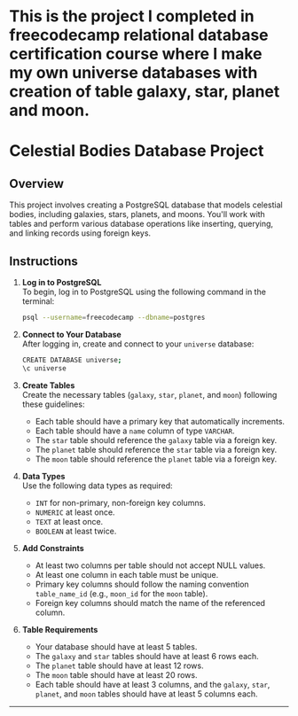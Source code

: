 # This is the project I completed in freecodecamp relational database certification course where I make my own universe databases with creation of table galaxy, star, planet and moon.


# Celestial Bodies Database Project

## Overview
This project involves creating a PostgreSQL database that models celestial bodies, including galaxies, stars, planets, and moons. You'll work with tables and perform various database operations like inserting, querying, and linking records using foreign keys.

## Instructions

1. **Log in to PostgreSQL**  
   To begin, log in to PostgreSQL using the following command in the terminal:
   ```bash
   psql --username=freecodecamp --dbname=postgres
   ```

2. **Connect to Your Database**  
   After logging in, create and connect to your `universe` database:
   ```bash
   CREATE DATABASE universe;
   \c universe
   ```

3. **Create Tables**  
   Create the necessary tables (`galaxy`, `star`, `planet`, and `moon`) following these guidelines:
   - Each table should have a primary key that automatically increments.
   - Each table should have a `name` column of type `VARCHAR`.
   - The `star` table should reference the `galaxy` table via a foreign key.
   - The `planet` table should reference the `star` table via a foreign key.
   - The `moon` table should reference the `planet` table via a foreign key.

4. **Data Types**  
   Use the following data types as required:
   - `INT` for non-primary, non-foreign key columns.
   - `NUMERIC` at least once.
   - `TEXT` at least once.
   - `BOOLEAN` at least twice.

5. **Add Constraints**  
   - At least two columns per table should not accept NULL values.
   - At least one column in each table must be unique.
   - Primary key columns should follow the naming convention `table_name_id` (e.g., `moon_id` for the `moon` table).
   - Foreign key columns should match the name of the referenced column.

6. **Table Requirements**  
   - Your database should have at least 5 tables.
   - The `galaxy` and `star` tables should have at least 6 rows each.
   - The `planet` table should have at least 12 rows.
   - The `moon` table should have at least 20 rows.
   - Each table should have at least 3 columns, and the `galaxy`, `star`, `planet`, and `moon` tables should have at least 5 columns each.


---

